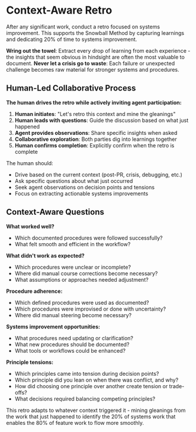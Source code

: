 # Context-Aware Retro

After any significant work, conduct a retro focused on systems improvement. This supports the Snowball Method by capturing learnings and dedicating 20% of time to systems improvement.

**Wring out the towel**: Extract every drop of learning from each experience - the insights that seem obvious in hindsight are often the most valuable to document. **Never let a crisis go to waste**: Each failure or unexpected challenge becomes raw material for stronger systems and procedures.

## Human-Led Collaborative Process

**The human drives the retro while actively inviting agent participation:**

1. **Human initiates**: "Let's retro this context and mine the gleanings"
2. **Human leads with questions**: Guide the discussion based on what just happened
3. **Agent provides observations**: Share specific insights when asked
4. **Collaborative exploration**: Both parties dig into learnings together
5. **Human confirms completion**: Explicitly confirm when the retro is complete

The human should:
- Drive based on the current context (post-PR, crisis, debugging, etc.)
- Ask specific questions about what just occurred
- Seek agent observations on decision points and tensions
- Focus on extracting actionable systems improvements

## Context-Aware Questions

**What worked well?**
- Which documented procedures were followed successfully?
- What felt smooth and efficient in the workflow?

**What didn't work as expected?**
- Which procedures were unclear or incomplete?
- Where did manual course corrections become necessary?
- What assumptions or approaches needed adjustment?

**Procedure adherence:**
- Which defined procedures were used as documented?
- Which procedures were improvised or done with uncertainty?
- Where did manual steering become necessary?

**Systems improvement opportunities:**
- What procedures need updating or clarification?
- What new procedures should be documented?
- What tools or workflows could be enhanced?

**Principle tensions:**
- Which principles came into tension during decision points?
- Which principle did you lean on when there was conflict, and why?
- How did choosing one principle over another create tension or trade-offs?
- What decisions required balancing competing principles?

This retro adapts to whatever context triggered it - mining gleanings from the work that just happened to identify the 20% of systems work that enables the 80% of feature work to flow more smoothly.
